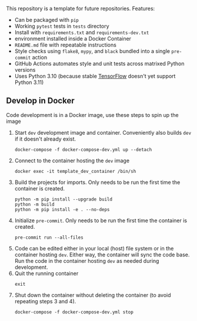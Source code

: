 This repository is a template for future repositories.  Features:
- Can be packaged with `pip`
- Working `pytest` tests in `tests` directory
- Install with `requirements.txt` and `requirements-dev.txt`
- environment installed inside a Docker Container
- `README.md` file with repeatable instructions
- Style checks using `flake8`, `mypy`, and `black` bundled into a single `pre-commit` action
- GitHub Actions automates style and unit tests across matrixed Python versions
- Uses Python 3.10 (because stable [TensorFlow](https://www.tensorflow.org/install/pip) doesn't yet support Python 3.11)

## Develop in Docker
Code development is in a Docker image, use these steps to spin up the image
1. Start `dev` development image and container. Conveniently also builds `dev` if it doesn't already exist.
    ```
    docker-compose -f docker-compose-dev.yml up --detach
    ```
2. Connect to the container hosting the `dev` image
    ```
    docker exec -it template_dev_container /bin/sh
    ```
3. Build the projects for imports. Only needs to be run the first time the container is created.
    ```
    python -m pip install --upgrade build
    python -m build
    python -m pip install -e . --no-deps
    ```
4. Initialize `pre-commit`. Only needs to be run the first time the container is created.
    ```
    pre-commit run --all-files
    ```
5. Code can be edited either in your local (host) file system or in the container hosting `dev`. Either way, the container will sync the code base. Run the code in the container hosting `dev` as needed during development.
6. Quit the running container
    ```
    exit
    ```
7. Shut down the container without deleting the container (to avoid repeating steps 3 and 4).
    ```
    docker-compose -f docker-compose-dev.yml stop
    ```
